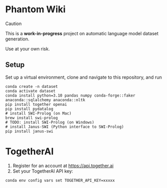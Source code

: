 # Phantom Wiki

> [!CAUTION]
> This is a **work-in-progress** project on automatic language model dataset generation.
> 
> Use at your own risk.

## Setup

Set up a virtual environment, clone and navigate to this repository, and run 
```
conda create -n dataset
conda activate dataset
conda install python=3.10 pandas numpy conda-forge::faker anaconda::sqlalchemy anaconda::nltk
pip install together openai
pip install pydatalog
# install SWI-Prolog (on Mac)
brew install swi-prolog
# TODO: install SWI-Prolog (on Windows)
# install Janus-SWI (Python interface to SWI-Prolog)
pip install janus-swi
```
<!-- pip install -e . -->
<!-- to install the dependencies and command line scripts. -->

# TogetherAI

1. Register for an account at https://api.together.ai
2. Set your TogetherAI API key:
```
conda env config vars set TOGETHER_API_KEY=xxxxx
```